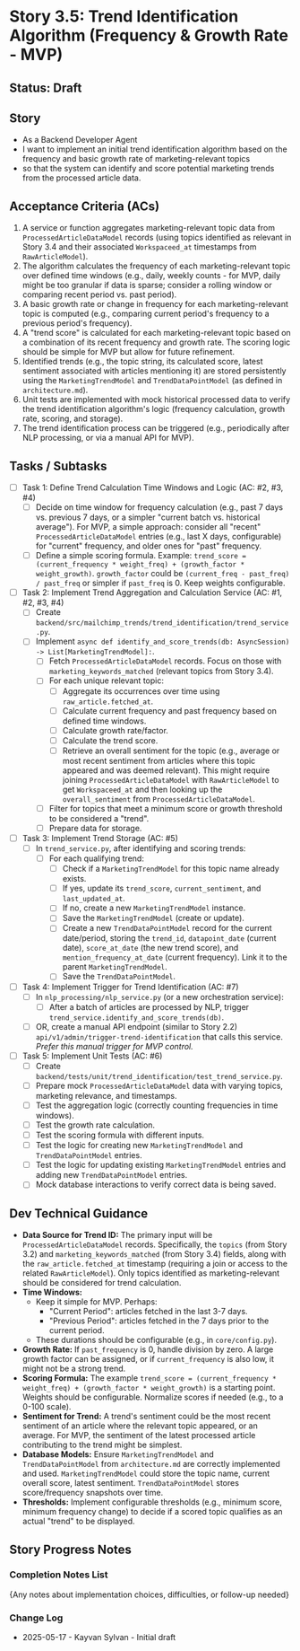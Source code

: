 # Story 3.5: Trend Identification Algorithm (Frequency & Growth Rate - MVP)

## Status: Draft

## Story

- As a Backend Developer Agent
- I want to implement an initial trend identification algorithm based on the frequency and basic growth rate of marketing-relevant topics
- so that the system can identify and score potential marketing trends from the processed article data.

## Acceptance Criteria (ACs)

1. A service or function aggregates marketing-relevant topic data from `ProcessedArticleDataModel` records (using topics identified as relevant in Story 3.4 and their associated `Workspaceed_at` timestamps from `RawArticleModel`).
2. The algorithm calculates the frequency of each marketing-relevant topic over defined time windows (e.g., daily, weekly counts - for MVP, daily might be too granular if data is sparse; consider a rolling window or comparing recent period vs. past period).
3. A basic growth rate or change in frequency for each marketing-relevant topic is computed (e.g., comparing current period's frequency to a previous period's frequency).
4. A "trend score" is calculated for each marketing-relevant topic based on a combination of its recent frequency and growth rate. The scoring logic should be simple for MVP but allow for future refinement.
5. Identified trends (e.g., the topic string, its calculated score, latest sentiment associated with articles mentioning it) are stored persistently using the `MarketingTrendModel` and `TrendDataPointModel` (as defined in `architecture.md`).
6. Unit tests are implemented with mock historical processed data to verify the trend identification algorithm's logic (frequency calculation, growth rate, scoring, and storage).
7. The trend identification process can be triggered (e.g., periodically after NLP processing, or via a manual API for MVP).

## Tasks / Subtasks

- [ ] Task 1: Define Trend Calculation Time Windows and Logic (AC: #2, #3, #4)
  - [ ] Decide on time window for frequency calculation (e.g., past 7 days vs. previous 7 days, or a simpler "current batch vs. historical average"). For MVP, a simple approach: consider all "recent" `ProcessedArticleDataModel` entries (e.g., last X days, configurable) for "current" frequency, and older ones for "past" frequency.
  - [ ] Define a simple scoring formula. Example: `trend_score = (current_frequency * weight_freq) + (growth_factor * weight_growth)`. `growth_factor` could be `(current_freq - past_freq) / past_freq` or simpler if `past_freq` is 0. Keep weights configurable.
- [ ] Task 2: Implement Trend Aggregation and Calculation Service (AC: #1, #2, #3, #4)
  - [ ] Create `backend/src/mailchimp_trends/trend_identification/trend_service.py`.
  - [ ] Implement `async def identify_and_score_trends(db: AsyncSession) -> List[MarketingTrendModel]:`.
    - [ ] Fetch `ProcessedArticleDataModel` records. Focus on those with `marketing_keywords_matched` (relevant topics from Story 3.4).
    - [ ] For each unique relevant topic:
      - [ ] Aggregate its occurrences over time using `raw_article.fetched_at`.
      - [ ] Calculate current frequency and past frequency based on defined time windows.
      - [ ] Calculate growth rate/factor.
      - [ ] Calculate the trend score.
      - [ ] Retrieve an overall sentiment for the topic (e.g., average or most recent sentiment from articles where this topic appeared and was deemed relevant). This might require joining `ProcessedArticleDataModel` with `RawArticleModel` to get `Workspaceed_at` and then looking up the `overall_sentiment` from `ProcessedArticleDataModel`.
    - [ ] Filter for topics that meet a minimum score or growth threshold to be considered a "trend".
    - [ ] Prepare data for storage.
- [ ] Task 3: Implement Trend Storage (AC: #5)
  - [ ] In `trend_service.py`, after identifying and scoring trends:
    - [ ] For each qualifying trend:
      - [ ] Check if a `MarketingTrendModel` for this topic name already exists.
      - [ ] If yes, update its `trend_score`, `current_sentiment`, and `last_updated_at`.
      - [ ] If no, create a new `MarketingTrendModel` instance.
      - [ ] Save the `MarketingTrendModel` (create or update).
      - [ ] Create a new `TrendDataPointModel` record for the current date/period, storing the `trend_id`, `datapoint_date` (current date), `score_at_date` (the new trend score), and `mention_frequency_at_date` (current frequency). Link it to the parent `MarketingTrendModel`.
      - [ ] Save the `TrendDataPointModel`.
- [ ] Task 4: Implement Trigger for Trend Identification (AC: #7)
  - [ ] In `nlp_processing/nlp_service.py` (or a new orchestration service):
    - [ ] After a batch of articles are processed by NLP, trigger `trend_service.identify_and_score_trends(db)`.
  - [ ] OR, create a manual API endpoint (similar to Story 2.2) `api/v1/admin/trigger-trend-identification` that calls this service. *Prefer this manual trigger for MVP control.*
- [ ] Task 5: Implement Unit Tests (AC: #6)
  - [ ] Create `backend/tests/unit/trend_identification/test_trend_service.py`.
  - [ ] Prepare mock `ProcessedArticleDataModel` data with varying topics, marketing relevance, and timestamps.
  - [ ] Test the aggregation logic (correctly counting frequencies in time windows).
  - [ ] Test the growth rate calculation.
  - [ ] Test the scoring formula with different inputs.
  - [ ] Test the logic for creating new `MarketingTrendModel` and `TrendDataPointModel` entries.
  - [ ] Test the logic for updating existing `MarketingTrendModel` entries and adding new `TrendDataPointModel` entries.
  - [ ] Mock database interactions to verify correct data is being saved.

## Dev Technical Guidance

- **Data Source for Trend ID:** The primary input will be `ProcessedArticleDataModel` records. Specifically, the `topics` (from Story 3.2) and `marketing_keywords_matched` (from Story 3.4) fields, along with the `raw_article.fetched_at` timestamp (requiring a join or access to the related `RawArticleModel`). Only topics identified as marketing-relevant should be considered for trend calculation.
- **Time Windows:**
  - Keep it simple for MVP. Perhaps:
    - "Current Period": articles fetched in the last 3-7 days.
    - "Previous Period": articles fetched in the 7 days prior to the current period.
  - These durations should be configurable (e.g., in `core/config.py`).
- **Growth Rate:** If `past_frequency` is 0, handle division by zero. A large growth factor can be assigned, or if `current_frequency` is also low, it might not be a strong trend.
- **Scoring Formula:** The example `trend_score = (current_frequency * weight_freq) + (growth_factor * weight_growth)` is a starting point. Weights should be configurable. Normalize scores if needed (e.g., to a 0-100 scale).
- **Sentiment for Trend:** A trend's sentiment could be the most recent sentiment of an article where the relevant topic appeared, or an average. For MVP, the sentiment of the latest processed article contributing to the trend might be simplest.
- **Database Models:** Ensure `MarketingTrendModel` and `TrendDataPointModel` from `architecture.md` are correctly implemented and used. `MarketingTrendModel` could store the topic name, current overall score, latest sentiment. `TrendDataPointModel` stores score/frequency snapshots over time.
- **Thresholds:** Implement configurable thresholds (e.g., minimum score, minimum frequency change) to decide if a scored topic qualifies as an actual "trend" to be displayed.

## Story Progress Notes

### Completion Notes List

{Any notes about implementation choices, difficulties, or follow-up needed}

### Change Log

- 2025-05-17 - Kayvan Sylvan - Initial draft
